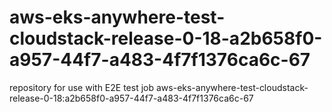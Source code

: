 # aws-eks-anywhere-test-cloudstack-release-0-18-a2b658f0-a957-44f7-a483-4f7f1376ca6c-67
repository for use with E2E test job aws-eks-anywhere-test-cloudstack-release-0-18:a2b658f0-a957-44f7-a483-4f7f1376ca6c-67
